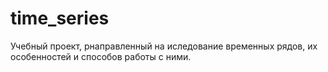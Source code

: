 # time_series
Учебный проект, рнаправленный на иследование временных рядов, их особенностей и способов работы с ними.
